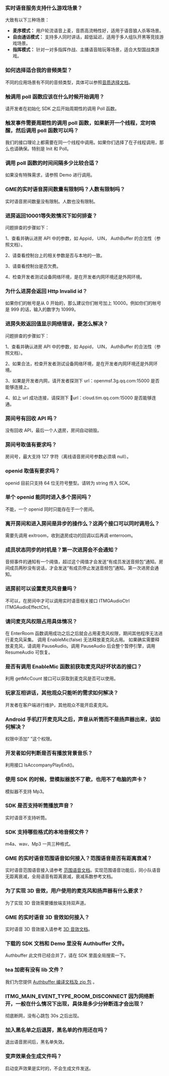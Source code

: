### 实时语音服务支持什么游戏场景？
大致有以下三种场景：
- **麦序模式：** 用户轮流语音上麦，音质高流畅性好，适用于语音狼人杀等场景。
- **自由通话模式：** 支持多人同时讲话，超低延迟，适用于多人组队开黑等竞技游戏场景。
- **指挥模式：** 针对一对多指挥作战、主播语音陪玩等场景，适合大型国战类游戏。


### 如何选择适合我的音频类型？
不同的应用场景有不同的音频类型，具体可以参照[音质选择文档](https://cloud.tencent.com/document/product/607/18522)。

### 触调用 poll 函数应该在什么时候开始调用？
请开发者在初始化 SDK 之后开始周期性的调用 Poll 函数。

### 触发事件需要周期性的调用 poll 函数，如果新开一个线程，定时唤醒，然后调用 poll 函数可以吗？
我们的接口理论上都需要在同一个线程中调用。如果你们选择了在子线程调用，那么也请确保。特别是 Init 和 Poll。


### 调用 poll 函数的时间间隔多少比较合适？
如果没有特殊需求，请参照 Demo 进行调用。

### GME的实时语音房间数量有限制吗？人数有限制吗？
实时语音房间数量没有限制。人数也没有限制。

### 进房返回10001等失败情况下如何排查？
问题排查的步骤如下：

1、查看并确认进房 API 中的参数，如 Appid， UIN， AuthBuffer 的合法性（参照文档）。

2、请查看控制台上的相关参数是否与本地的一致。

3、请查看控制台是否欠费。

4、检查开发者测试设备网络环境，是在开发者内网环境还是外网环境。

### 为什么进房会返回 Http Invalid id？
如果你们的帐号是从 0 开始的，那么建议你们帐号加上 10000。例如你们的帐号是 999 的话，输入的数字为 10999。

### 进房失败返回值显示网络错误，要怎么解决？

问题排查的步骤如下：

1、查看并确认进房 API 中的参数，如 Appid， UIN， AuthBuffer 的合法性（参照文档）。

2、如果合法，检查开发者测试设备网络环境，是在开发者内网环境还是外网环境。

3、如果是开发者内网，请开发者探测下 url：openmsf.3g.qq.com:15000 是否能够连接上。

4、如上 url 成功连接，请探测下 url：cloud.tim.qq.com:15000 是否能够连通。


### 房间号有回收 API 吗？
没有回收 API，最后一个人退房，房间自动销毁。

### 房间号取值有要求吗？
房间号，最大支持 127 字符（离线语音房间号参数必须填 null）。



### openid 取值有要求吗？
openid 目前只支持 64 位无符号整型。请转为 string 传入 SDK。


### 单个 openid 能同时进入多个房间吗？
不能，一个 openid 同时只能存在于一个房间。

### 离开房间和进入房间是异步的操作么？这两个接口可以同时调用么？
需要先调用 exitroom，收到退房成功的回调以后再调 enterroom。


### 成员状态同步的时机是？第一次进房会不会通知？
音频事件的通知有一个阈值，超过这个阈值才会发送“有成员发送音频包”通知。房间成员两秒没有说话，才会发送“有成员停止发送音频包”通知。第一次进房会通知。



### 进房前可以设置麦克风音量吗？
不可以，在房间中才可以调用实时语音相关接口 ITMGAudioCtrl ITMGAudioEffectCtrl。


### 请问麦克风权限占用具体情况？
在 EnterRoom 函数调用成功之后之后就会占用麦克风权限，期间其他程序无法进行麦克风采集。
调用 EnableMic(false) 无法释放麦克风占用。
如果确实需要释放麦克风，请调用 PauseAudio。调用 PauseAudio 后会整个暂停引擎，调用 ResumeAudio 可恢复。


### 是否有调用 EnableMic 函数前获取麦克风好坏状态的接口？
利用 getMicCount 接口可以获取到麦克风是否可以使用。


### 玩家互相讲话，其他观众只能听的需求如何解决？
开发者在客户端进行维护，其他观众不能开启麦克风。

### Android 手机打开麦克风之后，声音从听筒而不是扬声器出来，该如何解决？
权限中添加“ <uses-permission android:name="android.permission.MODIFY_AUDIO_SETTINGS" />”这个权限。

### 开发者如何判断是否有播放背景音乐？
利用接口 IsAccompanyPlayEnd()。


### 使用 SDK 的时候，登模拟器放不了歌，也用不了电脑的声卡？
模拟器不支持 Mp3。

### SDK 是否支持听筒播放声音？
实时语音不支持听筒。

### SDK 支持哪些格式的本地音频文件？
m4a、wav、Mp3 一共三种格式。


### GME 的实时语音范围语音如何接入？范围语音是否有距离衰减？
实时语音范围语音接入请参考 [范围语音文档](https://cloud.tencent.com/document/product/607/17972)。实现范围语音功能后，同小队语音无距离衰减，全局语音有距离衰减，衰减系数参考文档。


### 为了实现 3D 音效，用户使用的麦克风和扬声器有什么要求？
为了实现 3D 音效需要播放端支持双声道。


### GME 的实时语音 3D 音效如何接入？
实时语音 3D 音效接入请参考 [3D 音效文档](https://cloud.tencent.com/document/product/607/18218)。


### 下载的 SDK 文档和 Demo 里没有 Authbuffer 文件。
Authbuffer 此文件已经合并了，请在 SDK 里面全局搜索一下。


### tea 加密有没有 lib 文件？
我们为您提供 [Authbuffer 编译文档及 zip 包](https://cloud.tencent.com/document/product/607/30281) 。


### ITMG_MAIN_EVENT_TYPE_ROOM_DISCONNECT 因为网络断开，一般在什么情况下出现，具体是多少分钟断连才会出现？
彻底断网，没有心跳包 30s 之后出现。

### 加入黑名单之后退房，黑名单的作用还在吗？
退出语音房间后，黑名单失效。

### 变声效果会生成文件吗？
启动变声效果是实时的，不会生成文件发送。
